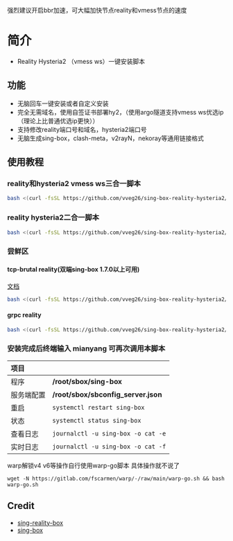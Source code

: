 
强烈建议开启bbr加速，可大幅加快节点reality和vmess节点的速度

# 简介
- Reality Hysteria2 （vmess ws）一键安装脚本
  
## 功能

- 无脑回车一键安装或者自定义安装
- 完全无需域名，使用自签证书部署hy2，（使用argo隧道支持vmess ws优选ip（理论上比普通优选ip更快））
- 支持修改reality端口号和域名，hysteria2端口号
- 无脑生成sing-box，clash-meta，v2rayN，nekoray等通用链接格式


## 使用教程

### reality和hysteria2 vmess ws三合一脚本

```bash
bash <(curl -fsSL https://github.com/vveg26/sing-box-reality-hysteria2/raw/main/beta.sh)
```

### reality hysteria2二合一脚本

```bash
bash <(curl -fsSL https://github.com/vveg26/sing-box-reality-hysteria2/raw/main/install.sh)
```

### 尝鲜区
#### tcp-brutal reality(双端sing-box 1.7.0以上可用)

[文档](https://github.com/apernet/tcp-brutal/blob/master/README.zh.md)

```bash
bash <(curl -fsSL https://github.com/vveg26/sing-box-reality-hysteria2/raw/main/tcp-brutal-reality.sh)
```

#### grpc reality
```bash
bash <(curl -fsSL https://github.com/vveg26/sing-box-reality-hysteria2/raw/main/grpc-reality.sh)
```


### 安装完成后终端输入 mianyang 可再次调用本脚本


|项目||
|:--|:--|
|程序|**/root/sbox/sing-box**|
|服务端配置|**/root/sbox/sbconfig_server.json**|
|重启|`systemctl restart sing-box`|
|状态|`systemctl status sing-box`|
|查看日志|`journalctl -u sing-box -o cat -e`|
|实时日志|`journalctl -u sing-box -o cat -f`|

warp解锁v4 v6等操作自行使用warp-go脚本
具体操作就不说了

```
wget -N https://gitlab.com/fscarmen/warp/-/raw/main/warp-go.sh && bash warp-go.sh
```

## Credit
- [sing-reality-box](https://github.com/deathline94/sing-REALITY-Box)
- [sing-box](https://github.com/SagerNet/sing-box)
